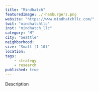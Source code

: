 ```yaml
---
title: "Mindhatch"
featuredImage: ./-hamburgers.png
website: "https://www.mindhatchllc.com/"
twit: "mindhatchllc"
inst: "mindhatch_llc"
category: "M"
city: "Seattle"
neighborhood:
size: "Small (1-10)"
location: 
tags:
    - strategy
    - research
published: true
---
```


Description
